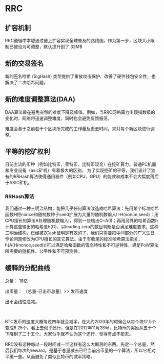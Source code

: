# RRC

## 扩容机制
RRC遵循中本聪通过链上扩容实现全球普及的路线图。作为第一步，区块大小限制已被设为可调整，默认提升到了 32MB 



## 新的交易签名

 新的签名哈希 (SigHash) 类型提供了重放攻击保护、改善了硬件钱包安全性，也解决了二次哈希问题。



## 新的难度调整算法(DAA)

DAA算法旨在避免突然的难度下降及峰值。例如，当RRC网络算力出现指数级的变化时，网络将迅速调整难度，同时也会避免反馈振荡。

难度会基于之前若干个区块所完成的工作量及逝去时间，来对每个新区块进行调整。




## 平等的挖矿权利

目前主流的币种（例如比特币，莱特币，比特币现金）在挖矿算力，普通PC机器和专业设备（asic矿机）有着极大的区别。
为了实现挖矿的平等，我们设计了独有的RRHash算法使得通用器件（例如CPU、GPU）的能效和成本不会大幅度落后于ASIC矿机。

### RRHash算法

我们通过一种三明治结构，能把几乎任何算法改造成哈希算法：先用某个标准哈希函数H把nonce和随机数种子seed扩展为大量的随机数输入I=H(nonce,seed)；用CPU擅长的算法A处理随机数输入I，得到一些输出O=A(I)；再用另外的哈希函数h计算这些输出的哈希值h(O)，以leading zero的数目判断是否满足难度要求。这种三明治结构，已经被ZCash证明是有效的了，我们只需要把中间部分的广义生日悖论问题修改为CPU擅长的其它算法。由于有收尾的标准哈希算法把关，h(A(H(nonce,seed)))可以满足哈希函数的雪崩特性和不可逆特性，满足PoW算法所需要的随机性、公平性和不可预测性。



## 缓释的分配曲线

总量：           18亿



出币量： （总量-已出币总量）>> 发币速度

出币会线性递减。

​     

​     BTC发币的速度大概每过四年就会减半，在大约2020年的时候会从每个块12.5个变成6.25个。看上去似乎还行，但是在2012年11月28号，比特币的奖励从五十个下降到了二十五个。大家似乎就不认为这个还行，觉得有点不能忍。

 

RRC没有这种每过一段时间减一半这样有这么大断层的东西。先定一个总量，然后我们每次的reward，是基于总量减去已经当前出币量的一个算法，所以它相对平缓一些。从而避免了类似比特币的减半策略。












